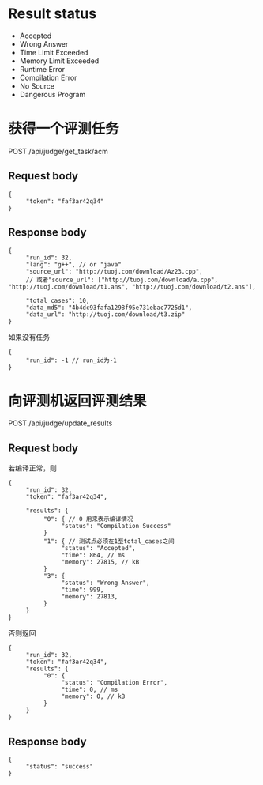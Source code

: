 # Result status

- Accepted
- Wrong Answer
- Time Limit Exceeded
- Memory Limit Exceeded
- Runtime Error
- Compilation Error
- No Source
- Dangerous Program

# 获得一个评测任务

POST /api/judge/get_task/acm

## Request body

~~~
{
     "token": "faf3ar42q34"
}
~~~

## Response body

~~~
{
     "run_id": 32,
     "lang": "g++", // or "java"
     "source_url": "http://tuoj.com/download/Az23.cpp",
     // 或者"source_url": ["http://tuoj.com/download/a.cpp", "http://tuoj.com/download/t1.ans", "http://tuoj.com/download/t2.ans"],

     "total_cases": 10,
     "data_md5": "4b4dc93fafa1298f95e731ebac7725d1",
     "data_url": "http://tuoj.com/download/t3.zip"
}
~~~

如果没有任务
~~~
{
     "run_id": -1 // run_id为-1
}
~~~

# 向评测机返回评测结果

POST /api/judge/update_results

## Request body

若编译正常，则 
~~~
{
     "run_id": 32,
     "token": "faf3ar42q34",

     "results": {
          "0": { // 0 用来表示编译情况
               "status": "Compilation Success"
          }
          "1": { // 测试点必须在1至total_cases之间
               "status": "Accepted",
               "time": 864, // ms
               "memory": 27815, // kB
          }
          "3": {
               "status": "Wrong Answer",
               "time": 999,
               "memory": 27813,
          }
     }
}
~~~
否则返回

~~~
{
     "run_id": 32,
     "token": "faf3ar42q34",
     "results": {
          "0": {
               "status": "Compilation Error",
               "time": 0, // ms
               "memory": 0, // kB
          }
     }
}
~~~

## Response body

~~~
{
     "status": "success"
}
~~~
